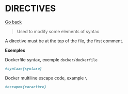 # DIRECTIVES

[Go back](..)

> Used to modify some elements of syntax

A directive must be at the top of the file,
the first comment.

**Exemples**

Dockerfile syntax, exemple ``docker/dockerfile``

```dockerfile
#syntax={syntaxe}
```

Docker multiline escape code, example ``\ ``

```dockerfile
#escape={caractère}
```